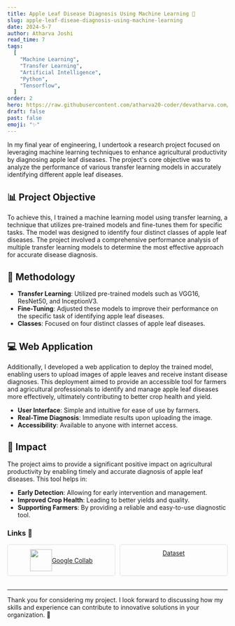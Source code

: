 ```yaml
---
title: Apple Leaf Disease Diagnosis Using Machine Learning 🍃
slug: apple-leaf-diseae-diagnosis-using-machine-learning
date: 2024-5-7
author: Atharva Joshi
read_time: 7
tags:
  [
    "Machine Learning",
    "Transfer Learning",
    "Artificial Intelligence",
    "Python",
    "Tensorflow",
  ]
order: 2
hero: https://raw.githubusercontent.com/atharva20-coder/devatharva.com/master/src/images/posts/project-img/ml.png
draft: false
past: false
emoji: "✨"
---
```


In my final year of engineering, I undertook a research project focused on leveraging machine learning techniques to enhance agricultural productivity by diagnosing apple leaf diseases. The project's core objective was to analyze the performance of various transfer learning models in accurately identifying different apple leaf diseases.

## 📊 Project Objective

To achieve this, I trained a machine learning model using transfer learning, a technique that utilizes pre-trained models and fine-tunes them for specific tasks. The model was designed to identify four distinct classes of apple leaf diseases. The project involved a comprehensive performance analysis of multiple transfer learning models to determine the most effective approach for accurate disease diagnosis.

## 🧪 Methodology

- **Transfer Learning**: Utilized pre-trained models such as VGG16, ResNet50, and InceptionV3.
- **Fine-Tuning**: Adjusted these models to improve their performance on the specific task of identifying apple leaf diseases.
- **Classes**: Focused on four distinct classes of apple leaf diseases.

## 💻 Web Application

Additionally, I developed a web application to deploy the trained model, enabling users to upload images of apple leaves and receive instant disease diagnoses. This deployment aimed to provide an accessible tool for farmers and agricultural professionals to identify and manage apple leaf diseases more effectively, ultimately contributing to better crop health and yield.

- **User Interface**: Simple and intuitive for ease of use by farmers.
- **Real-Time Diagnosis**: Immediate results upon uploading the image.
- **Accessibility**: Available to anyone with internet access.

## 🌟 Impact

The project aims to provide a significant positive impact on agricultural productivity by enabling timely and accurate diagnosis of apple leaf diseases. This tool helps in:

- **Early Detection**: Allowing for early intervention and management.
- **Improved Crop Health**: Leading to better yields and quality.
- **Supporting Farmers**: By providing a reliable and easy-to-use diagnostic tool.

### Links 🔗

<div style="display: flex; flex-wrap: wrap; gap: 10px;">

<div style="flex: 1; min-width: 150px; border: 1px solid #ddd; border-radius: 5px; padding: 10px; text-align: center;">
  <a href="https://colab.research.google.com/drive/11CQagmpHyBbv1DmbgQL77WuL8eFisjeA?usp=sharing" target="_blank" style="display: flex; align-items: center; justify-content: center;">
    <img src = "https://upload.wikimedia.org/wikipedia/commons/d/d0/Google_Colaboratory_SVG_Logo.svg" width="50" height="50">
    Google Collab
  </a>
</div>
<div style="flex: 1; min-width: 150px; border: 1px solid #ddd; border-radius: 5px; padding: 10px; text-align: center;">
  <a href="https://data.mendeley.com/datasets/tywbtsjrjv/1" target="_blank">Dataset</a>
</div>
</div>

<br>

---

Thank you for considering my project. I look forward to discussing how my skills and experience can contribute to innovative solutions in your organization. 🌟
